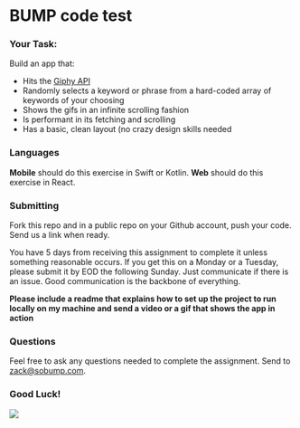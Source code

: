# BUMP code test

### Your Task:

Build an app that:

* Hits the [Giphy API](https://developers.giphy.com/docs/)
* Randomly selects a keyword or phrase from a hard-coded array of keywords of your choosing
* Shows the gifs in an infinite scrolling fashion
* Is performant in its fetching and scrolling
* Has a basic, clean layout (no crazy design skills needed

### Languages

**Mobile** should do this exercise in Swift or Kotlin. **Web** should do this exercise in React.

### Submitting

Fork this repo and in a public repo on your Github account, push your code.  Send us a link when ready.

You have 5 days from receiving this assignment to complete it unless something reasonable occurs. If you get this on a Monday or a Tuesday, please submit it by EOD the following Sunday. Just communicate if there is an issue. Good communication is the backbone of everything.

**Please include a readme that explains how to set up the project to run locally on my machine and send a video or a gif that shows the app in action**

### Questions

Feel free to ask any questions needed to complete the assignment. Send to [zack@sobump.com](mailto:zack@sobump.com).

### Good Luck!

![](https://media3.giphy.com/media/3o6ZtaO9BZHcOjmErm/giphy.gif)
